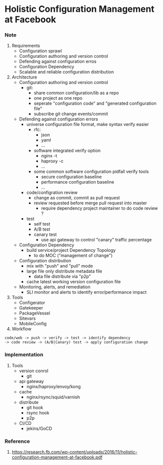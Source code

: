 # Holistic Configuration Management at Facebook

### Note
1. Requirements
    * Configuration sprawl
    * Configuration authoring and version control
    * Defending against configuration erros
    * Configuration Dependency
    * Scalable and reliable configuration distribution
2. Architecture
    * Configuration authoring and version control
        * git:
            * share common configuration/lib as a repo
            * one project as one repo
            * seperate "configuration code" and "generated configuration file"
            * subscribe git change events/commit
    * Defending against configuration errors
        * universe configuration file format, make syntax verify easier
            * rfc:
                * json
                * yaml
                * ...
            * software integrated verify option
                * nginx -t
                * haproxy -c
                * ...
            * some common software configuration pidfall verify tools
                * secure configuration baseline
                * performance configuration baseline
                * ...
        * code/configration review
            * change as commit, commit as pull request
            * review requested before merge pull request into master
                * require dependency project maintainer to do code review ?
        * test
            * self test
            * A/B test
            * canary test
                * use api gateway to control "canary" traffic percentage
    * Configuration Dependency
        * build service/project Dependency Topology
            * to do MOC ("management of change")
    * Configuration distribution
        * mix with "push" and "pull" mode
        * large file only distribute metadata file
            * data file distribute via "p2p"
        * cache latest working version configuration file
    * Monitoring, alerts, and remediation
        * SLI monitor and alerts to identify error/performance impact
3. Tools
    * Configerator
    * Gatekeeper
    * PackageVessel
    * Sitevars
    * MobileConfig
4. Workflow
```
code/web -> push -> verify -> test -> identify dependency
-> code review -> (A/B|Canary) test -> apply configuration change
```

### Implementation
1. Tools
    * version conrol
        * git
    * api gateway
        * nginx/haproxy/envoy/kong
    * cache
        * nginx/rsync/squid/varnish
    * distribute
        * git hook
        * rsync hook
        * p2p
    * CI/CD
        * jekins/GoCD

### Reference
1. https://research.fb.com/wp-content/uploads/2016/11/holistic-configuration-management-at-facebook.pdf
